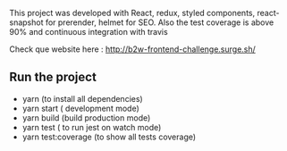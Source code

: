 This project was developed with React, redux, styled components,
react-snapshot for prerender, helmet for SEO. 
Also the test coverage is above 90% and continuous integration with travis

Check que website here : http://b2w-frontend-challenge.surge.sh/

## Run the project

-  yarn (to install all dependencies)
-  yarn start ( development mode)
-  yarn build (build production mode)
-  yarn test ( to run jest on watch mode)
-  yarn test:coverage (to show all tests coverage)

